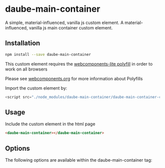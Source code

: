 # daube-main-container
A simple, material-influenced, vanilla js custom element.  A material-influenced, vanilla js main container custom element.

## Installation
```bash
npm install --save daube-main-container
```

This custom element requires the [webcomponents-lite polyfill](https://github.com/webcomponents/webcomponentsjs) in order to work on all browsers

Please see [webcomponents.org](https://www.webcomponents.org/polyfills) for more information about Polyfills

Import the custom element by:
```JavaScript
<script src="./node_modules/daube-main-container/daube-main-container-compiled.js"></script>
```

## Usage
Include the <daube-main-container> custom element in the html page
```html
<daube-main-container></daube-main-container>
```

## Options

The following options are available within the daube-main-container tag:



